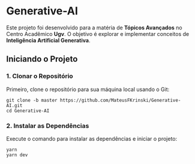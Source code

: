 # Generative-AI

Este projeto foi desenvolvido para a matéria de **Tópicos Avançados** no Centro Acadêmico **Ugv**. O objetivo é explorar e implementar conceitos de **Inteligência Artificial Generativa**.

## Iniciando o Projeto

### 1. Clonar o Repositório

Primeiro, clone o repositório para sua máquina local usando o Git:

```
git clone -b master https://github.com/MateusFKrinski/Generative-AI.git
cd Generative-AI
```

### 2. Instalar as Dependências

Execute o comando para instalar as dependências e iniciar o projeto:

```
yarn
yarn dev
```